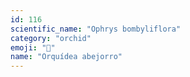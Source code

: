 ```yaml
---
id: 116
scientific_name: "Ophrys bombyliflora"
category: "orchid"
emoji: "🌸"
name: "Orquídea abejorro"
---
```

